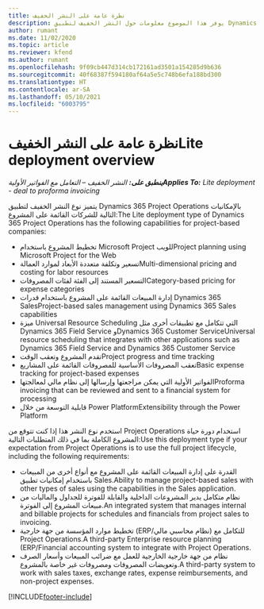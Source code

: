```yaml
---
title: نظرة عامة على النشر الخفيف
description: يوفر هذا الموضوع معلومات حول النشر الخفيف لتطبيق Dynamics 365 Project Operations.
author: rumant
ms.date: 11/02/2020
ms.topic: article
ms.reviewer: kfend
ms.author: rumant
ms.openlocfilehash: 9f09cb447d314cb172161ad3501a154285d9b636
ms.sourcegitcommit: 40f68387f594180af64a5e5c748b6efa188bd300
ms.translationtype: HT
ms.contentlocale: ar-SA
ms.lasthandoff: 05/10/2021
ms.locfileid: "6003795"
---
```

# <a name="lite-deployment-overview"></a><span data-ttu-id="4109f-103">نظرة عامة على النشر الخفيف</span><span class="sxs-lookup"><span data-stu-id="4109f-103">Lite deployment overview</span></span>

<span data-ttu-id="4109f-104">_**ينطبق على:** النشر الخفيف – التعامل مع الفواتير الأولية_</span><span class="sxs-lookup"><span data-stu-id="4109f-104">_**Applies To:** Lite deployment - deal to proforma invoicing_</span></span>

<span data-ttu-id="4109f-105">يتميز نوع النشر الخفيف لتطبيق Dynamics 365 Project Operations بالإمكانيات التالية للشركات القائمة على المشروع:</span><span class="sxs-lookup"><span data-stu-id="4109f-105">The Lite deployment type of Dynamics 365 Project Operations has the following capabilities for project-based companies:</span></span>

- <span data-ttu-id="4109f-106">تخطيط المشروع باستخدام Microsoft Project للويب</span><span class="sxs-lookup"><span data-stu-id="4109f-106">Project planning using Microsoft Project for the Web</span></span>
- <span data-ttu-id="4109f-107">تسعير وتكلفة متعددة الأبعاد لموارد العمالة</span><span class="sxs-lookup"><span data-stu-id="4109f-107">Multi-dimensional pricing and costing for labor resources</span></span>
- <span data-ttu-id="4109f-108">التسعير المستند إلى الفئة لفئات المصروفات</span><span class="sxs-lookup"><span data-stu-id="4109f-108">Category-based pricing for expense categories</span></span>
- <span data-ttu-id="4109f-109">إدارة المبيعات القائمة على المشروع باستخدام قدرات Dynamics 365 Sales</span><span class="sxs-lookup"><span data-stu-id="4109f-109">Project-based sales management using Dynamics 365 Sales capabilities</span></span>
- <span data-ttu-id="4109f-110">ميزة Universal Resource Scheduling التي تتكامل مع تطبيقات أخرى مثل Dynamics 365 Field Service وDynamics 365 Customer Service</span><span class="sxs-lookup"><span data-stu-id="4109f-110">Universal resource scheduling that integrates with other applications such as Dynamics 365 Field Service and Dynamics 365 Customer Service</span></span>
- <span data-ttu-id="4109f-111">تقدم المشروع وتعقب الوقت</span><span class="sxs-lookup"><span data-stu-id="4109f-111">Project progress and time tracking</span></span>
- <span data-ttu-id="4109f-112">تعقب المصروفات الأساسية للمصروفات القائمة على المشاريع</span><span class="sxs-lookup"><span data-stu-id="4109f-112">Basic expense tracking for project-based expenses</span></span>
- <span data-ttu-id="4109f-113">الفواتير الأولية التي يمكن مراجعتها وإرسالها إلى نظام مالي لمعالجتها</span><span class="sxs-lookup"><span data-stu-id="4109f-113">Proforma invoicing that can be reviewed and sent to a financial system for processing</span></span>
- <span data-ttu-id="4109f-114">قابلية التوسعة من خلال Power Platform</span><span class="sxs-lookup"><span data-stu-id="4109f-114">Extensibility through the Power Platform</span></span>

<span data-ttu-id="4109f-115">استخدم نوع النشر هذا إذا كنت تتوقع من Project Operations استخدام دورة حياة المشروع الكاملة بما في ذلك المتطلبات التالية:</span><span class="sxs-lookup"><span data-stu-id="4109f-115">Use this deployment type if your expectation from Project Operations is to use the full project lifecycle, including the following requirements:</span></span>

- <span data-ttu-id="4109f-116">القدرة على إدارة المبيعات القائمة على المشروع مع أنواع أخرى من المبيعات باستخدام إمكانيات تطبيق Sales.</span><span class="sxs-lookup"><span data-stu-id="4109f-116">Ability to manage project-based sales with other types of sales using the capabilities in the Sales application.</span></span>
- <span data-ttu-id="4109f-117">نظام متكامل يدير المشروعات الداخلية والقابلة للفوترة للجداول والماليات من مبيعات المشروع إلى الفوترة.</span><span class="sxs-lookup"><span data-stu-id="4109f-117">An integrated system that manages internal and billable projects for schedules and financials from project sales to invoicing.</span></span>
- <span data-ttu-id="4109f-118">تخطيط موارد المؤسسة من جهة خارجية (ERP/نظام محاسبي مالي) للتكامل مع Project Operations.</span><span class="sxs-lookup"><span data-stu-id="4109f-118">A third-party Enterprise resource planning (ERP/Financial accounting system to integrate with Project Operations.</span></span>
- <span data-ttu-id="4109f-119">نظام من جهة خارجية الخارجية للعمل مع ضرائب المبيعات وأسعار الصرف وتعويضات المصروفات ومصروفات غير خاصة بالمشروع.</span><span class="sxs-lookup"><span data-stu-id="4109f-119">A third-party system to work with sales taxes, exchange rates, expense reimbursements, and non-project expenses.</span></span>


[!INCLUDE[footer-include](../includes/footer-banner.md)]